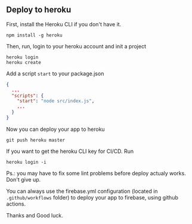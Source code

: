 ## Deploy to heroku

First, install the Heroku CLI if you don't have it.

```
npm install -g heroku
```

Then, run, login to your heroku account and init a project

```
heroku login
heroku create
```

Add a script `start` to your package.json

```json
{
  ...
  "scripts": {
    "start": "node src/index.js",
    ...
  }
}
```

Now you can deploy your app to heroku

```
git push heroku master 
```

If you want to get the heroku CLI key for CI/CD. Run

```
heroku login -i
```

Ps.: you may have to fix some lint problems before deploy actualy works. Don't give up.

You can always use the firebase.yml configuration (located in `.github/workflows` folder) to deploy your app to firebase, using github actions.

Thanks and Good luck.
